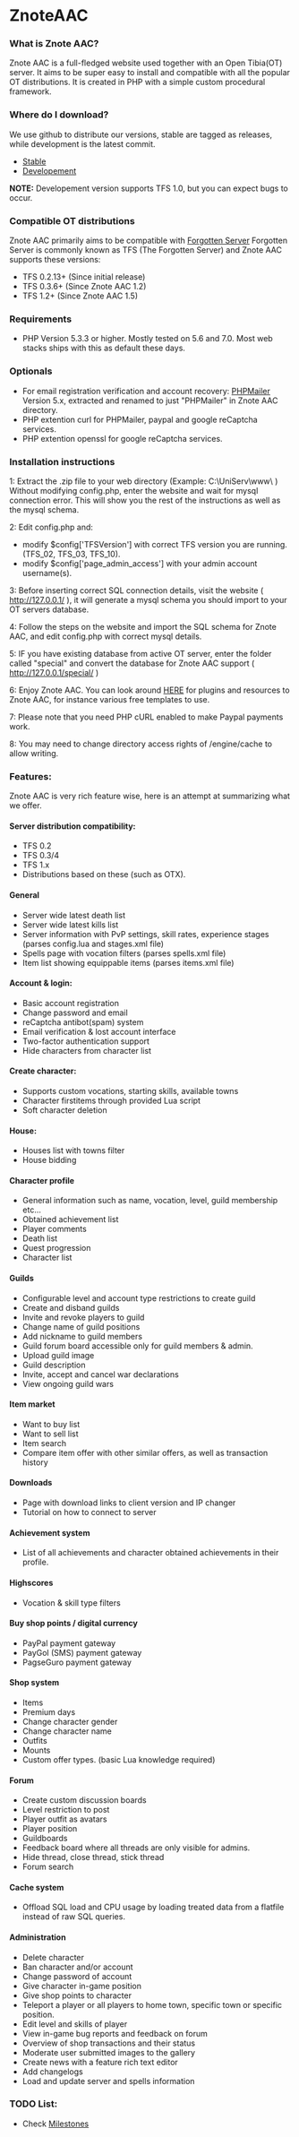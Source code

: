ZnoteAAC
========

### What is Znote AAC?

Znote AAC is a full-fledged website used together with an Open Tibia(OT) server. 
It aims to be super easy to install and compatible with all the popular OT distributions. 
It is created in PHP with a simple custom procedural framework. 

### Where do I download?

We use github to distribute our versions, stable are tagged as releases, while development is the latest commit. 
* [Stable](https://github.com/Znote/ZnoteAAC/releases)
* [Developement](https://github.com/Znote/ZnoteAAC/archive/master.zip)

**NOTE:** Developement version supports TFS 1.0, but you can expect bugs to occur. 

### Compatible OT distributions
Znote AAC primarily aims to be compatible with [Forgotten Server](https://github.com/otland/forgottenserver)
Forgotten Server is commonly known as TFS (The Forgotten Server) and Znote AAC supports these versions:
* TFS 0.2.13+ (Since initial release)
* TFS 0.3.6+ (Since Znote AAC 1.2)
* TFS 1.2+ (Since Znote AAC 1.5)

### Requirements
* PHP Version 5.3.3 or higher. Mostly tested on 5.6 and 7.0. Most web stacks ships with this as default these days.

### Optionals
* For email registration verification and account recovery: [PHPMailer](https://github.com/PHPMailer/PHPMailer/releases) Version 5.x, extracted and renamed to just "PHPMailer" in Znote AAC directory. 
* PHP extention curl for PHPMailer, paypal and google reCaptcha services.
* PHP extention openssl for google reCaptcha services.

### Installation instructions

1: Extract the .zip file to your web directory (Example: C:\UniServ\www\ )
Without modifying config.php, enter the website and wait for mysql connection error.
This will show you the rest of the instructions as well as the mysql schema.

2: Edit config.php and: 
- modify $config['TFSVersion'] with correct TFS version you are running. (TFS_02, TFS_03, TFS_10). 
- modify $config['page_admin_access'] with your admin account username(s).

3: Before inserting correct SQL connection details, visit the website ( http://127.0.0.1/ ), it will generate a mysql schema you should import to your OT servers database.

4: Follow the steps on the website and import the SQL schema for Znote AAC, and edit config.php with correct mysql details.

5: IF you have existing database from active OT server, enter the folder called "special" and convert the database for Znote AAC support ( http://127.0.0.1/special/ )

6: Enjoy Znote AAC. You can look around [HERE](http://otland.net/forums/website-applications.118/) for plugins and resources to Znote AAC, for instance various free templates to use.

7: Please note that you need PHP cURL enabled to make Paypal payments work. 

8: You may need to change directory access rights of /engine/cache to allow writing.

### Features:
Znote AAC is very rich feature wise, here is an attempt at summarizing what we offer.

#### Server distribution compatibility:
- TFS 0.2
- TFS 0.3/4
- TFS 1.x
- Distributions based on these (such as OTX). 

#### General
- Server wide latest death list
- Server wide latest kills list
- Server information with PvP settings, skill rates, experience stages (parses config.lua and stages.xml file)
- Spells page with vocation filters (parses spells.xml file)
- Item list showing equippable items (parses items.xml file)

#### Account & login:
- Basic account registration
- Change password and email
- reCaptcha antibot(spam) system
- Email verification & lost account interface
- Two-factor authentication support
- Hide characters from character list

#### Create character:
- Supports custom vocations, starting skills, available towns
- Character firstitems through provided Lua script
- Soft character deletion

#### House:
- Houses list with towns filter
- House bidding

#### Character profile
- General information such as name, vocation, level, guild membership etc...
- Obtained achievement list
- Player comments
- Death list
- Quest progression
- Character list

#### Guilds
- Configurable level and account type restrictions to create guild
- Create and disband guilds
- Invite and revoke players to guild
- Change name of guild positions
- Add nickname to guild members
- Guild forum board accessible only for guild members & admin.
- Upload guild image
- Guild description
- Invite, accept and cancel war declarations
- View ongoing guild wars

#### Item market
- Want to buy list
- Want to sell list
- Item search
- Compare item offer with other similar offers, as well as transaction history

#### Downloads
- Page with download links to client version and IP changer
- Tutorial on how to connect to server

#### Achievement system
- List of all achievements and character obtained achievements in their profile.

#### Highscores
- Vocation & skill type filters

#### Buy shop points / digital currency
- PayPal payment gateway
- PayGol (SMS) payment gateway
- PagseGuro payment gateway

#### Shop system
- Items
- Premium days
- Change character gender
- Change character name
- Outfits
- Mounts
- Custom offer types. (basic Lua knowledge required)

#### Forum
- Create custom discussion boards
- Level restriction to post
- Player outfit as avatars
- Player position
- Guildboards
- Feedback board where all threads are only visible for admins.
- Hide thread, close thread, stick thread
- Forum search

#### Cache system
- Offload SQL load and CPU usage by loading treated data from a flatfile instead of raw SQL queries.

#### Administration
- Delete character
- Ban character and/or account
- Change password of account
- Give character in-game position
- Give shop points to character
- Teleport a player or all players to home town, specific town or specific position.
- Edit level and skills of player
- View in-game bug reports and feedback on forum
- Overview of shop transactions and their status
- Moderate user submitted images to the gallery
- Create news with a feature rich text editor
- Add changelogs
- Load and update server and spells information

### TODO List:
* Check [Milestones](https://github.com/Znote/ZnoteAAC/milestones)
